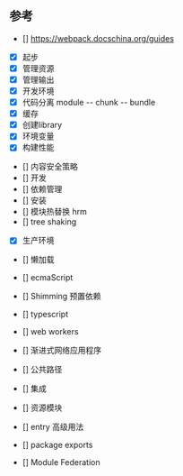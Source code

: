 ## 参考
- [] https://webpack.docschina.org/guides
- [x] 起步
- [x] 管理资源
- [x] 管理输出
- [x] 开发环境
- [x] 代码分离 module -- chunk -- bundle
- [x] 缓存
- [x] 创建library 
- [x] 环境变量  
- [x] 构建性能
- [] 内容安全策略
- [] 开发
- [] 依赖管理
- [] 安装
- [] 模块热替换  hrm
- [] tree shaking
- [x] 生产环境
- [] 懒加载
- []  ecmaScript
- [] Shimming 预置依赖
- [] typescript
- [] web workers
- [] 渐进式网络应用程序
- [] 公共路径
- [] 集成
- [] 资源模块
- [] entry 高级用法
- [] package exports

- [] Module Federation